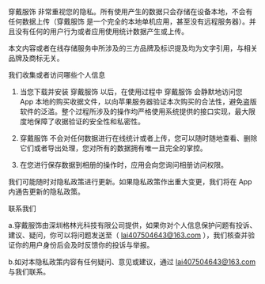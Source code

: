 穿戴服饰 非常重视您的隐私。所有使用产生的数据只会存储在设备本地，不会有任何数据上传（穿戴服饰 是一个完全的本地单机应用，甚至没有远程服务器）。并且没有任何的用户行为或者应用使用统计数据产生或上传。

本文内容或者在线存储服务中所涉及的三方品牌及标识提及均为文字引用，与相关品牌及商标无关。

我们收集或者访问哪些个人信息

1. 当您下载并安装 穿戴服饰 以后，在使用过程中 穿戴服饰 会静默地访问您 App 本地的购买收据文件，以向苹果服务器验证本次购买的合法性，避免盗版软件的泛滥。整个过程所涉及的操作均严格使用系统提供的接口实现，最大限度地保障了收据验证的安全性和私密性。

2. 穿戴服饰 不会对任何数据进行在线统计或者上传，您可以随时随地查看、删除它们或者导出处理，您对所有的数据拥有唯一且完全的掌控。

3. 在您进行保存数据到相册的操作时，应用会向您询问相册访问权限。

我们可能随时对隐私政策进行更新。如果隐私政策作出重大变更，我们将在 App 内通告更新的隐私政策。



联系我们

a.穿戴服饰由深圳格林光科技有限公司提供，如果你对个人信息保护问题有投诉、建议、疑问，你可以将问题发送至（ lai407504643@163.com ），我们核查并验证你的用户身份后会及时反馈你的投诉与举报。

b.如对本隐私政策内容有任何疑问、意见或建议，通过 lai407504643@163.com 与我们联系。
